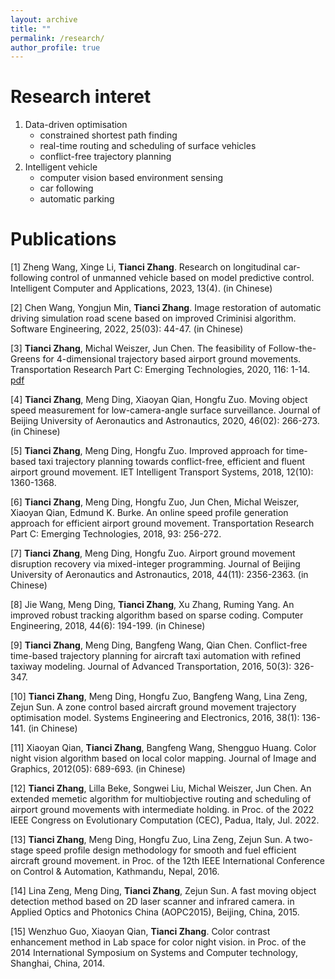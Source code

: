 ```yaml
---
layout: archive
title: ""
permalink: /research/
author_profile: true
---
```



# Research interet

1. Data-driven optimisation
   - constrained shortest path finding 
   - real-time routing and scheduling of surface vehicles
   - conflict-free trajectory planning 
2. Intelligent vehicle
   - computer vision based environment sensing
   - car following
   - automatic parking

# Publications

[1] Zheng Wang, Xinge Li, **Tianci Zhang**. Research on longitudinal car-following control of unmanned vehicle based on model predictive control. Intelligent Computer and Applications, 2023, 13(4). (in Chinese)

[2] Chen Wang, Yongjun Min, **Tianci Zhang**. Image restoration of automatic driving simulation road scene based on improved Criminisi algorithm. Software Engineering, 2022, 25(03): 44-47. (in Chinese)

[3] **Tianci Zhang**, Michal Weiszer, Jun Chen. The feasibility of Follow-the-Greens for 4-dimensional trajectory based airport ground movements. Transportation Research Part C: Emerging Technologies, 2020, 116: 1-14. [pdf]()

[4] **Tianci Zhang**, Meng Ding, Xiaoyan Qian, Hongfu Zuo. Moving object speed measurement for low-camera-angle surface surveillance. Journal of Beijing University of Aeronautics and Astronautics, 2020, 46(02): 266-273. (in Chinese)

[5] **Tianci Zhang**, Meng Ding, Hongfu Zuo. Improved approach for time-based taxi trajectory planning towards conflict-free, efficient and fluent airport ground movement. IET Intelligent Transport Systems, 2018, 12(10): 1360-1368. 

[6] **Tianci Zhang**, Meng Ding, Hongfu Zuo, Jun Chen, Michal Weiszer, Xiaoyan Qian, Edmund K. Burke. An online speed profile generation approach for efficient airport ground movement. Transportation Research Part C: Emerging Technologies, 2018, 93: 256-272. 

[7] **Tianci Zhang**, Meng Ding, Hongfu Zuo. Airport ground movement disruption recovery via mixed-integer programming. Journal of Beijing University of Aeronautics and Astronautics, 2018, 44(11): 2356-2363. (in Chinese)

[8] Jie Wang, Meng Ding, **Tianci Zhang**, Xu Zhang, Ruming Yang. An improved robust tracking algorithm based on sparse coding. Computer Engineering, 2018, 44(6): 194-199. (in Chinese)

[9] **Tianci Zhang**, Meng Ding, Bangfeng Wang, Qian Chen. Conflict-free time-based trajectory planning for aircraft taxi automation with refined taxiway modeling. Journal of Advanced Transportation, 2016, 50(3): 326-347.

[10] **Tianci Zhang**, Meng Ding, Hongfu Zuo, Bangfeng Wang, Lina Zeng, Zejun Sun. A zone control based aircraft ground movement trajectory optimisation model. Systems Engineering and Electronics, 2016, 38(1): 136-141. (in Chinese)

[11] Xiaoyan Qian, **Tianci Zhang**, Bangfeng Wang, Shengguo Huang. Color night vision algorithm based on local color mapping. Journal of Image and Graphics, 2012(05): 689-693. (in Chinese)

[12] **Tianci Zhang**, Lilla Beke, Songwei Liu, Michal Weiszer, Jun Chen. An extended memetic algorithm for multiobjective routing and scheduling of airport ground movements with intermediate holding. in Proc. of the 2022 IEEE Congress on Evolutionary Computation (CEC), Padua, Italy, Jul. 2022. 

[13] **Tianci Zhang**, Meng Ding, Hongfu Zuo, Lina Zeng, Zejun Sun. A two-stage speed profile design methodology for smooth and fuel efficient aircraft ground movement. in Proc. of the 12th IEEE International Conference on Control & Automation, Kathmandu, Nepal, 2016. 

[14] Lina Zeng, Meng Ding, **Tianci Zhang**, Zejun Sun. A fast moving object detection method based on 2D laser scanner and infrared camera. in Applied Optics and Photonics China (AOPC2015), Beijing, China, 2015.

[15] Wenzhuo Guo, Xiaoyan Qian, **Tianci Zhang**. Color contrast enhancement method in Lab space for color night vision. in Proc. of the 2014 International Symposium on Systems and Computer technology, Shanghai, China, 2014. 
